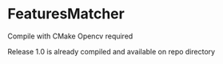 # FeaturesMatcher

Compile with CMake
Opencv required

Release 1.0 is already compiled and available on repo directory
